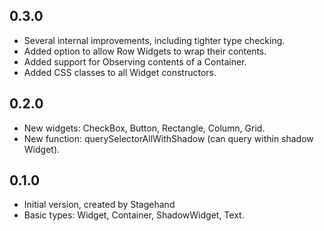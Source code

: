 ## 0.3.0

- Several internal improvements, including tighter type checking.
- Added option to allow Row Widgets to wrap their contents.
- Added support for Observing contents of a Container.
- Added CSS classes to all Widget constructors.

## 0.2.0

- New widgets: CheckBox, Button, Rectangle, Column, Grid.
- New function: querySelectorAllWithShadow (can query within shadow Widget).

## 0.1.0

- Initial version, created by Stagehand
- Basic types: Widget, Container, ShadowWidget, Text.